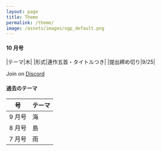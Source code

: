 ```yaml
---
layout: page
title: Theme
permalink: /theme/
image: /assets/images/ogp_default.png
---
```


#### 10 月号

|テーマ|木|
|形式|連作五首・タイトルつき|
|提出締め切り|9/25|

Join on <i class="fa-brands fa-discord"></i> [Discord](https://discord.gg/WyV2XHN6z2)

#### 過去のテーマ

| 号     | テーマ |
| ------ | ------ |
| 9 月号 | 海     |
| 8 月号 | 島     |
| 7 月号 | 雨     |
